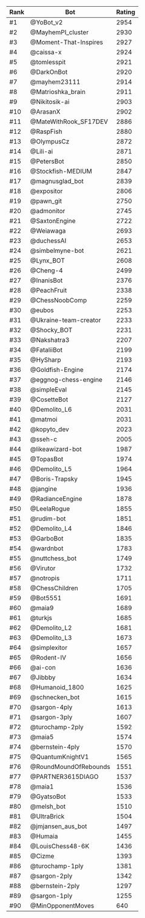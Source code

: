 Rank|Bot|Rating
---|---|---
#1|@YoBot_v2|2954
#2|@MayhemPI_cluster|2930
#3|@Moment-That-Inspires|2927
#4|@caissa-x|2924
#5|@tomlesspit|2921
#6|@DarkOnBot|2920
#7|@mayhem23111|2914
#8|@Matrioshka_brain|2911
#9|@Nikitosik-ai|2903
#10|@ArasanX|2902
#11|@MateWithRook_SF17DEV|2886
#12|@RaspFish|2880
#13|@OlympusCz|2872
#14|@Lili-ai|2871
#15|@PetersBot|2850
#16|@Stockfish-MEDIUM|2847
#17|@magnusglad_bot|2839
#18|@expositor|2806
#19|@pawn_git|2750
#20|@admonitor|2745
#21|@SaxtonEngine|2722
#22|@Weiawaga|2693
#23|@duchessAI|2653
#24|@simbelmyne-bot|2621
#25|@Lynx_BOT|2608
#26|@Cheng-4|2499
#27|@InanisBot|2376
#28|@PeachFruit|2338
#29|@ChessNoobComp|2259
#30|@eubos|2253
#31|@Ukraine-team-creator|2233
#32|@Shocky_BOT|2231
#33|@Nakshatra3|2207
#34|@FataliiBot|2199
#35|@HySharp|2193
#36|@Goldfish-Engine|2174
#37|@eggnog-chess-engine|2146
#38|@simpleEval|2145
#39|@CosetteBot|2127
#40|@Demolito_L6|2031
#41|@matmoi|2031
#42|@kopyto_dev|2023
#43|@sseh-c|2005
#44|@likeawizard-bot|1987
#45|@TopasBot|1974
#46|@Demolito_L5|1964
#47|@Boris-Trapsky|1945
#48|@jangine|1936
#49|@RadianceEngine|1878
#50|@LeelaRogue|1855
#51|@rudim-bot|1851
#52|@Demolito_L4|1846
#53|@GarboBot|1835
#54|@wardnbot|1783
#55|@nuttchess_bot|1749
#56|@Virutor|1732
#57|@notropis|1711
#58|@ChessChildren|1705
#59|@Bot5551|1691
#60|@maia9|1689
#61|@turkjs|1685
#62|@Demolito_L2|1681
#63|@Demolito_L3|1673
#64|@simplexitor|1657
#65|@Rodent-IV|1656
#66|@ai-con|1636
#67|@Jibbby|1634
#68|@Humanoid_1800|1625
#69|@schnecken_bot|1615
#70|@sargon-4ply|1613
#71|@sargon-3ply|1607
#72|@turochamp-2ply|1592
#73|@maia5|1574
#74|@bernstein-4ply|1570
#75|@QuantumKnightV1|1565
#76|@RoundMoundOfRebounds|1551
#77|@PARTNER3615DIAGO|1537
#78|@maia1|1536
#79|@GyatsoBot|1533
#80|@melsh_bot|1510
#81|@UltraBrick|1504
#82|@jmjansen_aus_bot|1497
#83|@Humaia|1455
#84|@LouisChess48-6K|1436
#85|@Cizme|1393
#86|@turochamp-1ply|1381
#87|@sargon-2ply|1342
#88|@bernstein-2ply|1297
#89|@sargon-1ply|1255
#90|@MinOpponentMoves|640
